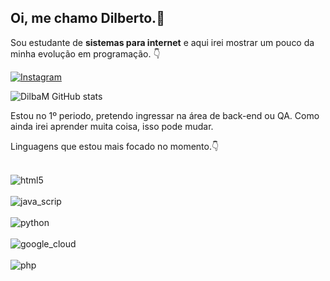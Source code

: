 ### <h2>Oi, me chamo Dilberto.👋</h2> 
Sou estudante de <strong>sistemas para internet</strong> e aqui irei mostrar um pouco da minha evolução em programação. 👇

[![Instagram](https://img.shields.io/badge/Instagram-E4405F?style=for-the-badge&logo=instagram&logoColor=white)](https://instagram.com/dilbertomeira)

![DilbaM GitHub stats](https://github-readme-stats.vercel.app/api?username=DilbaM&show_icons=true&theme=transparent)



Estou no 1º periodo, pretendo ingressar na área de back-end ou QA. 
Como ainda irei aprender muita coisa, isso pode mudar.

Linguagens que estou mais focado no momento.👇

<div style="display:inline_block"><br/>
<img align="center" alt="html5" src="https://img.shields.io/badge/HTML5-E34F26?style=for-the-badge&logo=html5&logoColor=white" />
<div style="display:inline_block"><br/>
<img align="center" alt="java_scrip" src="https://img.shields.io/badge/JavaScript-323330?style=for-the-badge&logo=javascript&logoColor=F7DF1E" />

<div style="display:inline_block"><br/>
<img align="center" alt="python" src="https://img.shields.io/badge/Python-14354C?style=for-the-badge&logo=python&logoColor=white" />
<div style="display:inline_block"><br/>
<img align="center" alt="google_cloud" src="https://img.shields.io/badge/Google_Cloud-4285F4?style=for-the-badge&logo=google-cloud&logoColor=white" />

<div style="display:inline_block"><br/>
<img align="center" alt="php" src="https://img.shields.io/badge/PHP-777BB4?style=for-the-badge&logo=php&logoColor=white" /><br/>



</div>


